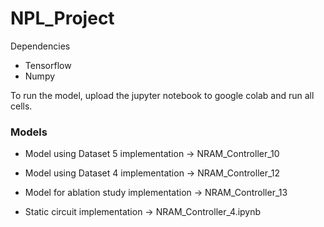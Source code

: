 # NPL_Project

Dependencies
* Tensorflow
* Numpy

To run the model, upload the jupyter notebook to google colab and run all cells.

### Models
* Model using Dataset 5 implementation -> NRAM_Controller_10

* Model using Dataset 4 implementation -> NRAM_Controller_12

* Model for ablation study implementation -> NRAM_Controller_13

* Static circuit implementation -> NRAM_Controller_4.ipynb
